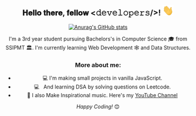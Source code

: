 <div align="center">
<h2> 𝐇𝐞𝐥𝐥𝐨 𝐭𝐡𝐞𝐫𝐞, 𝐟𝐞𝐥𝐥𝐨𝐰 <𝚍𝚎𝚟𝚎𝚕𝚘𝚙𝚎𝚛𝚜/>! <img src="https://github.com/ABSphreak/ABSphreak/blob/master/gifs/Hi.gif" width="30px"></h2>
</div>

<div align="center" width="50">

[![Anurag's GitHub stats](https://github-readme-stats.vercel.app/api?username=koushub)](https://github.com/anuraghazra/github-readme-stats)


</div>

<div align="center">

I'm a 3rd year student pursuing Bachelors's in Computer Science 🎓 from SSIPMT 🏛. I'm currently learning Web Development 🕸️ and Data Structures.

### More about me:

- 💻 I'm making small projects in vanilla JavaScript.
- 💻 &nbsp; And learning DSA by solving questions on Leetcode.
- 🎹 I also Make Inspirational music. Here's my [YouTube Channel](https://youtu.be/L_ukNHjRlYs)

<i>Happy Coding!</i> 😊
</div>
